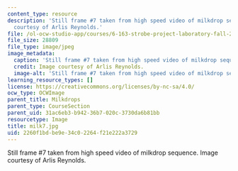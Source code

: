 ```yaml
---
content_type: resource
description: 'Still frame #7 taken from high speed video of milkdrop sequence. Image
  courtesy of Arlis Reynolds.'
file: /ol-ocw-studio-app/courses/6-163-strobe-project-laboratory-fall-2005/2260f1bdbe9e34c02264f21e222a3729_milk7.jpg
file_size: 28809
file_type: image/jpeg
image_metadata:
  caption: 'Still frame #7 taken from high speed video of milkdrop sequence.'
  credit: Image courtesy of Arlis Reynolds.
  image-alt: 'Still frame #7 taken from high speed video of milkdrop sequence.'
learning_resource_types: []
license: https://creativecommons.org/licenses/by-nc-sa/4.0/
ocw_type: OCWImage
parent_title: Milkdrops
parent_type: CourseSection
parent_uid: 31ac6eb3-b942-36b7-020c-3730da6b81bb
resourcetype: Image
title: milk7.jpg
uid: 2260f1bd-be9e-34c0-2264-f21e222a3729
---
```

Still frame #7 taken from high speed video of milkdrop sequence. Image courtesy of Arlis Reynolds.